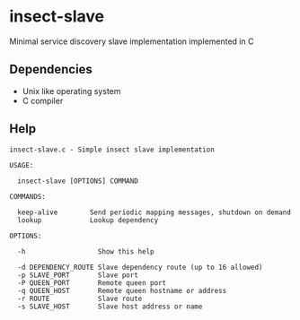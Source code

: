 # insect-slave
Minimal service discovery slave implementation implemented in C

## Dependencies
* Unix like operating system
* C compiler

## Help

```
insect-slave.c - Simple insect slave implementation

USAGE:

  insect-slave [OPTIONS] COMMAND

COMMANDS:

  keep-alive        Send periodic mapping messages, shutdown on demand
  lookup            Lookup dependency

OPTIONS:

  -h                  Show this help

  -d DEPENDENCY_ROUTE Slave dependency route (up to 16 allowed)
  -p SLAVE_PORT       Slave port
  -P QUEEN_PORT       Remote queen port
  -q QUEEN_HOST       Remote queen hostname or address
  -r ROUTE            Slave route
  -s SLAVE_HOST       Slave host address or name
```

